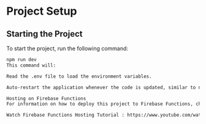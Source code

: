 # Project Setup

## Starting the Project

To start the project, run the following command:

```bash
npm run dev
This command will:

Read the .env file to load the environment variables.

Auto-restart the application whenever the code is updated, similar to nodemon, but without using any external libraries.

Hosting on Firebase Functions
For information on how to deploy this project to Firebase Functions, check out the following video tutorial:

Watch Firebase Functions Hosting Tutorial : https://www.youtube.com/watch?v=VStXlFxQgZg
